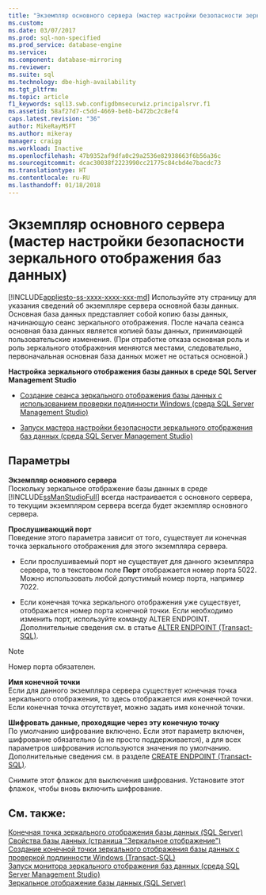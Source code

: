 ```yaml
---
title: "Экземпляр основного сервера (мастер настройки безопасности зеркального отображения баз данных) | Документы Майкрософт"
ms.custom: 
ms.date: 03/07/2017
ms.prod: sql-non-specified
ms.prod_service: database-engine
ms.service: 
ms.component: database-mirroring
ms.reviewer: 
ms.suite: sql
ms.technology: dbe-high-availability
ms.tgt_pltfrm: 
ms.topic: article
f1_keywords: sql13.swb.configdbmsecurwiz.principalsrvr.f1
ms.assetid: 58af27d7-c5dd-4669-be6b-b472bc2c8ef4
caps.latest.revision: "36"
author: MikeRayMSFT
ms.author: mikeray
manager: craigg
ms.workload: Inactive
ms.openlocfilehash: 47b9352af9dfa0c29a2536e82938663f6b56a36c
ms.sourcegitcommit: dcac30038f2223990cc21775c84cbd4e7bacdc73
ms.translationtype: HT
ms.contentlocale: ru-RU
ms.lasthandoff: 01/18/2018
---
```

# <a name="principal-server-instance-configure-database-mirroring-security-wizard"></a>Экземпляр основного сервера (мастер настройки безопасности зеркального отображения баз данных)
[!INCLUDE[appliesto-ss-xxxx-xxxx-xxx-md](../../includes/appliesto-ss-xxxx-xxxx-xxx-md.md)] Используйте эту страницу для указания сведений об экземпляре сервера основной базы данных. Основная база данных представляет собой копию базы данных, начинающую сеанс зеркального отображения. После начала сеанса основная база данных является копией базы данных, принимающей пользовательские изменения. (При отработке отказа основная роль и роль зеркального отображения меняются местами, следовательно, первоначальная основная база данных может не остаться основной.)  
  
 **Настройка зеркального отображения базы данных в среде SQL Server Management Studio**  
  
-   [Создание сеанса зеркального отображения базы данных с использованием проверки подлинности Windows (среда SQL Server Management Studio)](../../database-engine/database-mirroring/establish-database-mirroring-session-windows-authentication.md)  
  
-   [Запуск мастера настройки безопасности зеркального отображения баз данных (среда SQL Server Management Studio)](../../database-engine/database-mirroring/start-the-configuring-database-mirroring-security-wizard.md)  
  
## <a name="options"></a>Параметры  
 **Экземпляр основного сервера**  
 Поскольку зеркальное отображение базы данных в среде [!INCLUDE[ssManStudioFull](../../includes/ssmanstudiofull-md.md)] всегда настраивается с основного сервера, то текущим экземпляром сервера всегда будет экземпляр основного сервера.  
  
 **Прослушивающий порт**  
 Поведение этого параметра зависит от того, существует ли конечная точка зеркального отображения для этого экземпляра сервера.  
  
-   Если прослушиваемый порт не существует для данного экземпляра сервера, то в текстовом поле **Порт** отображается номер порта 5022. Можно использовать любой допустимый номер порта, например 7022.  
  
-   Если конечная точка зеркального отображения уже существует, отображается номер порта конечной точки. Если необходимо изменить порт, используйте команду ALTER ENDPOINT. Дополнительные сведения см. в статье [ALTER ENDPOINT (Transact-SQL)](../../t-sql/statements/alter-endpoint-transact-sql.md).  
  
> [!NOTE]  
>  Номер порта обязателен.  
  
 **Имя конечной точки**  
 Если для данного экземпляра сервера существует конечная точка зеркального отображения, то здесь отображается имя конечной точки. Если конечная точка отсутствует, можно задать имя конечной точки.  
  
 **Шифровать данные, проходящие через эту конечную точку**  
 По умолчанию шифрование включено. Если этот параметр включен, шифрование обязательно (а не просто поддерживается), а для всех параметров шифрования используются значения по умолчанию. Дополнительные сведения см. в разделе [CREATE ENDPOINT (Transact-SQL)](../../t-sql/statements/create-endpoint-transact-sql.md).  
  
 Снимите этот флажок для выключения шифрования. Установите этот флажок, чтобы вновь включить шифрование.  
  
## <a name="see-also"></a>См. также:  
 [Конечная точка зеркального отображения базы данных (SQL Server)](../../database-engine/database-mirroring/the-database-mirroring-endpoint-sql-server.md)   
 [Свойства базы данных (страница "Зеркальное отображение")](../../relational-databases/databases/database-properties-mirroring-page.md)   
 [Создание конечной точки зеркального отображения базы данных с проверкой подлинности Windows (Transact-SQL)](../../database-engine/database-mirroring/create-a-database-mirroring-endpoint-for-windows-authentication-transact-sql.md)   
 [Запуск монитора зеркального отображения баз данных (среда SQL Server Management Studio)](../../database-engine/database-mirroring/start-database-mirroring-monitor-sql-server-management-studio.md)   
 [Зеркальное отображение базы данных (SQL Server)](../../database-engine/database-mirroring/database-mirroring-sql-server.md)  
  
  
